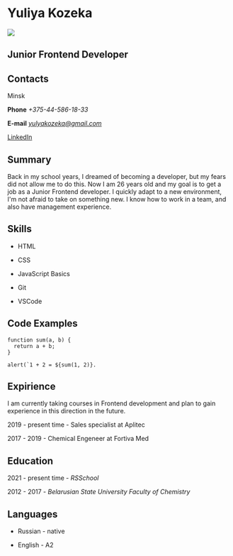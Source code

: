 # Yuliya Kozeka
![](https://photos.google.com/photo/AF1QipOvvJ4fnBZOhTr1TdqaqoTNbPSis2r6t2xlHPaS)
## Junior Frontend Developer ##
## **Contacts**
Minsk

**Phone** *+375-44-586-18-33*

**E-mail** *yulyakozeka@gmail.com*

[LinkedIn](https://www.linkedin.com/in/yuliya-kozeka-6930921b4/ "LinkedIn")

## Summary ##
Back in my school years, I dreamed of becoming a developer, but my fears did not allow me to do this. Now I am 26 years old and my goal is to get a job as a Junior Frontend developer. I quickly adapt to a new environment, I'm not afraid to take on something new. I know how to work in a team, and also have management experience.

## Skills ##

* HTML

* CSS

* JavaScript Basics

* Git

* VSCode

## Code Examples ##
```
function sum(a, b) {
  return a + b;
}

alert(`1 + 2 = ${sum(1, 2)}.
```
## Expirience ##

I am currently taking courses in Frontend development and plan to gain experience in this direction in the future.

2019 - present time - Sales specialist at Aplitec

2017 - 2019 - Chemical Engeneer at Fortiva Med

## Education ##

2021 - present time - *RSSchool*

2012 - 2017 - *Belarusian State University Faculty of Chemistry*

## Languages ##

* Russian - native

* English - A2
